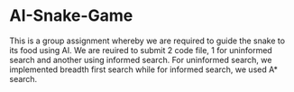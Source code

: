 # AI-Snake-Game


This is a group assignment whereby we are required to guide the snake to its food using AI. We are reuired to submit 2 code file, 1 for uninformed search and another using informed search. For uninformed search, we implemented breadth first search while for informed search, we used A* search.
